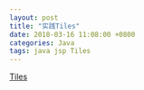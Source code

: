 ```yaml
---
layout: post
title: "实践Tiles"
date: 2018-03-16 11:08:00 +0800
categories: Java
tags: java jsp Tiles
---
```


[Tiles](http://tiles.apache.org/)